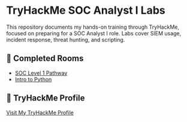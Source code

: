 # TryHackMe SOC Analyst I Labs

This repository documents my hands-on training through TryHackMe, focused on preparing for a SOC Analyst I role. Labs cover SIEM usage, incident response, threat hunting, and scripting.

## 🧪 Completed Rooms

- [SOC Level 1 Pathway](https://tryhackme.com/path/outline/soclevel1)
- [Intro to Python](https://tryhackme.com/room/pythonbasics)

## 🔗 TryHackMe Profile

[Visit My TryHackMe Profile](https://tryhackme.com/p/shardebaker1)
